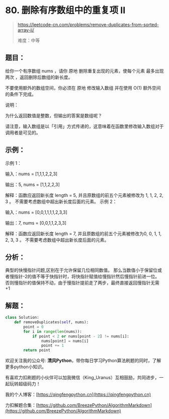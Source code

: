 # 80. 删除有序数组中的重复项 II
> https://leetcode-cn.com/problems/remove-duplicates-from-sorted-array-ii/
>
> 难度：中等

## 题目：

给你一个有序数组 nums ，请你 原地 删除重复出现的元素，使每个元素 最多出现两次 ，返回删除后数组的新长度。

不要使用额外的数组空间，你必须在 原地 修改输入数组 并在使用 O(1) 额外空间的条件下完成。

说明：

为什么返回数值是整数，但输出的答案是数组呢？

请注意，输入数组是以「引用」方式传递的，这意味着在函数里修改输入数组对于调用者是可见的。
## 示例：

示例 1：

输入：nums = [1,1,1,2,2,3]

输出：5, nums = [1,1,2,2,3]

解释：函数应返回新长度 length = 5, 并且原数组的前五个元素被修改为 1, 1, 2, 2, 3 。 不需要考虑数组中超出新长度后面的元素。
示例 2：

输入：nums = [0,0,1,1,1,1,2,3,3]

输出：7, nums = [0,0,1,1,2,3,3]

解释：函数应返回新长度 length = 7, 并且原数组的前五个元素被修改为0, 0, 1, 1, 2, 3, 3 。 不需要考虑数组中超出新长度后面的元素。

## 分析：

典型的快慢指针问题,区别在于允许保留几位相同数值。
那么当数值小于保留位或者慢指针-2的值不等于快指针时，将快指针赋值给慢指针然后慢指针前进一位。
否则慢指针的值保持不动，由于慢指针提前走了两步，最终直接返回慢指针无需+1

## 解题：

```python
class Solution:
    def removeDuplicates(self, nums):
        point = 0
        for i in range(len(nums)):
            if point < 2 or nums[point - 2] != nums[i]:
                nums[point] = nums[i]
                point += 1
        return point
```

欢迎关注我的公众号: **清风Python**，带你每日学习Python算法刷题的同时，了解更多python小知识。

有喜欢力扣刷题的小伙伴可以加我微信（King_Uranus）互相鼓励，共同进步，一起玩转超级码力！

我的个人博客：[https://qingfengpython.cn](https://qingfengpython.cn)

力扣解题合集：[https://github.com/BreezePython/AlgorithmMarkdown](https://github.com/BreezePython/AlgorithmMarkdown)
